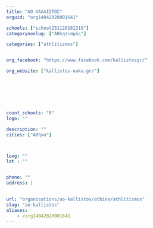 ```yaml
---
title: "ΑΟ ΚΑΛΛΙΣΤΟΣ"
orguid: "org14042020001641"

schools: ["school251120181310"]
categorynoslug: ["Αθλητισμός"]

categories: ["athlitismos"]


org_facebook: "https://www.facebook.com/kallistosgr/"

org_website: ["kallistos-oaka.gr/"]







count_schools: "0"
logo: ""

description: ""
cities: ["Αθήνα"]



long: ""
lat : ""


phone: ""
address: |
    

url: "organisations/ao-kallistos/athina/athlitismos"
slug: "ao-kallistos"
aliases:
    - /org14042020001641
---
```



